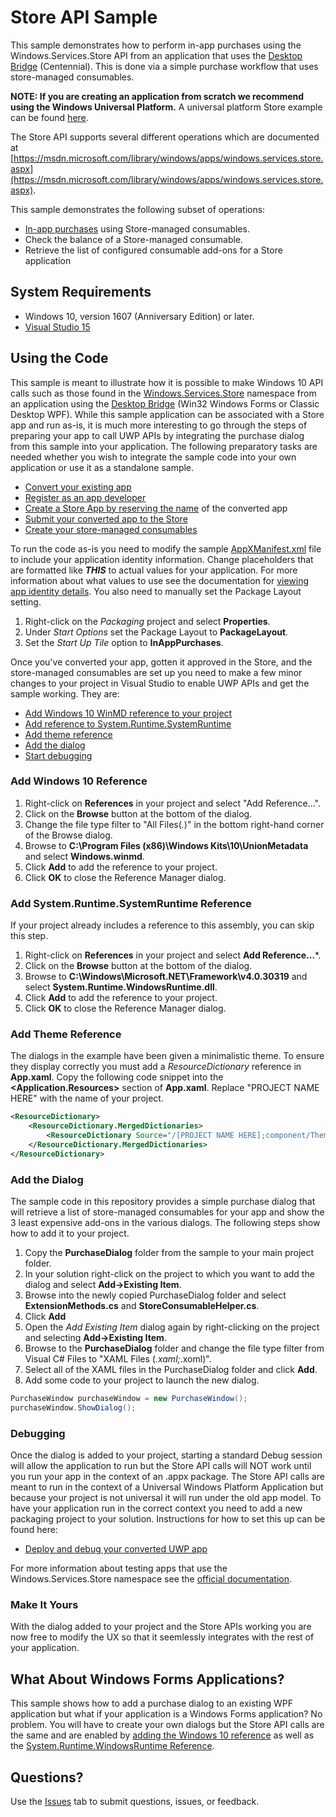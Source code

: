 # Store API Sample
This sample demonstrates how to perform in-app purchases using the Windows.Services.Store API from an application that uses the [Desktop Bridge](https://developer.microsoft.com/en-us/windows/bridges/desktop) (Centennial). This is done via a simple purchase workflow that uses store-managed consumables.

**NOTE: If you are creating an application from scratch we recommend using the Windows Universal Platform.** A universal platform Store example can be found [here](https://github.com/Microsoft/Windows-universal-samples/tree/master/Samples/Store).

The Store API supports several different operations which are documented at [https://msdn.microsoft.com/library/windows/apps/windows.services.store.aspx](https://msdn.microsoft.com/library/windows/apps/windows.services.store.aspx).

This sample demonstrates the following subset of operations:

  * [In-app purchases](https://msdn.microsoft.com/en-us/windows/uwp/monetize/in-app-purchases-and-trials) using Store-managed consumables.
  * Check the balance of a Store-managed consumable. 
  * Retrieve the list of configured consumable add-ons for a Store application

## System Requirements

  * Windows 10, version 1607 (Anniversary Edition) or later.
  * [Visual Studio 15](https://www.visualstudio.com/visual-studio-pre-release-downloads/)

## Using the Code
This sample is meant to illustrate how it is possible to make Windows 10 API calls such as those found in the [Windows.Services.Store](https://msdn.microsoft.com/library/windows/apps/windows.services.store.aspx) namespace from an application using the [Desktop Bridge](https://developer.microsoft.com/en-us/windows/bridges/desktop) (Win32 Windows Forms or Classic Desktop WPF). While this sample application can be associated with a Store app and run as-is, it is much more interesting to go through the steps of preparing your app to call UWP APIs by integrating the purchase dialog from this sample into your application. The following preparatory tasks are needed whether you wish to integrate the sample code into your own application or use it as a standalone sample.

  * [Convert your existing app](https://msdn.microsoft.com/windows/uwp/porting/desktop-to-uwp-root)
  * [Register as an app developer](https://developer.microsoft.com/store/register)
  * [Create a Store App by reserving the name](https://msdn.microsoft.com/en-us/windows/uwp/publish/create-your-app-by-reserving-a-name) of the converted app
  * [Submit your converted app to the Store](https://msdn.microsoft.com/windows/uwp/publish/app-submissions)
  * [Create your store-managed consumables](https://msdn.microsoft.com/windows/uwp/publish/add-on-submissions)

To run the code as-is you need to modify the sample [AppXManifest.xml](cs/Packaging/PackageLayout/AppXManifest.xml) file to include your application identity information. Change placeholders that are formatted like ***THIS*** to actual values for your application. For more information about what values to use see the documentation for [viewing app identity details](https://msdn.microsoft.com/en-us/windows/uwp/publish/view-app-identity-details). You also need to manually set the Package Layout setting.

  1. Right-click on the *Packaging* project and select **Properties**.
  2. Under *Start Options* set the Package Layout to **PackageLayout**.
  3. Set the *Start Up Tile* option to **InAppPurchases**.

Once you've converted your app, gotten it approved in the Store, and the store-managed consumables are set up you need to make a few minor changes to your project in Visual Studio to enable UWP APIs and get the sample working. They are:

  * [Add Windows 10 WinMD reference to your project](#add-windows-10-reference)
  * [Add reference to System.Runtime.SystemRuntime](#add-systemruntimesystemruntime-reference)
  * [Add theme reference](#add-theme-reference)
  * [Add the dialog](#add-the-dialog)
  * [Start debugging](#debugging)

### Add Windows 10 Reference
 
  1. Right-click on **References** in your project and select "Add Reference...".
  2. Click on the **Browse** button at the bottom of the dialog.
  3. Change the file type filter to "All Files(*.*)" in the bottom right-hand corner of the Browse dialog.
  4. Browse to **C:\Program Files (x86)\Windows Kits\10\UnionMetadata** and select **Windows.winmd**.
  5. Click **Add** to add the reference to your project.
  6. Click **OK** to close the Reference Manager dialog.

### Add System.Runtime.SystemRuntime Reference
If your project already includes a reference to this assembly, you can skip this step.

  1. Right-click on **References** in your project and select **Add Reference...***.
  2. Click on the **Browse** button at the bottom of the dialog.
  3. Browse to **C:\Windows\Microsoft.NET\Framework\v4.0.30319** and select **System.Runtime.WindowsRuntime.dll**.
  4. Click **Add** to add the reference to your project.
  5. Click **OK** to close the Reference Manager dialog.

### Add Theme Reference
The dialogs in the example have been given a minimalistic theme. To ensure they display correctly you must add a *ResourceDictionary* reference in **App.xaml**. Copy the following code snippet into the **<Application.Resources>** section of **App.xaml**. Replace "PROJECT NAME HERE" with the name of your project.

```xml
<ResourceDictionary>
	<ResourceDictionary.MergedDictionaries>
	    <ResourceDictionary Source="/[PROJECT NAME HERE];component/Theme.xaml"/>
	</ResourceDictionary.MergedDictionaries>
</ResourceDictionary>
``` 

### Add the Dialog
The sample code in this repository provides a simple purchase dialog that will retrieve a list of store-managed consumables for your app and show the 3 least expensive add-ons in the various dialogs. The following steps show how to add it to your project.

  1. Copy the **PurchaseDialog** folder from the sample to your main project folder.
  2. In your solution right-click on the project to which you want to add the dialog and select **Add->Existing Item**.
  3. Browse into the newly copied PurchaseDialog folder and select **ExtensionMethods.cs** and **StoreConsumableHelper.cs**.
  4. Click **Add**
  5. Open the *Add Existing Item* dialog again by right-clicking on the project and selecting **Add->Existing Item**.
  6. Browse to the **PurchaseDialog** folder and change the file type filter from Visual C# Files to "XAML Files (*.xaml;*.xoml)".
  7. Select all of the XAML files in the PurchaseDialog folder and click **Add**.
  8. Add some code to your project to launch the new dialog.

```cs
PurchaseWindow purchaseWindow = new PurchaseWindow();
purchaseWindow.ShowDialog();
```

### Debugging
Once the dialog is added to your project, starting a standard Debug session will allow the application to run but the Store API calls will NOT work until you run your app in the context of an .appx package. The Store API calls are meant to run in the context of a Universal Windows Platform Application but because your project is not universal it will run under the old app model. To have your application run in the correct context you need to add a new packaging project to your solution. Instructions for how to set this up can be found here:

  * [Deploy and debug your converted UWP app](https://msdn.microsoft.com/windows/uwp/porting/desktop-to-uwp-deploy-and-debug)

For more information about testing apps that use the Windows.Services.Store namespace see the [official documentation](https://msdn.microsoft.com/en-us/windows/uwp/monetize/in-app-purchases-and-trials?f=255&MSPPError=-2147217396#testing-apps-that-use-the-windows-services-store-namespace).

### Make It Yours
With the dialog added to your project and the Store APIs working you are now free to modify the UX so that it seemlessly integrates with the rest of your application. 

## What About Windows Forms Applications?
This sample shows how to add a purchase dialog to an existing WPF application but what if your application is a Windows Forms application? No problem. You will have to create your own dialogs but the Store API calls are the same and are enabled by [adding the Windows 10 reference](#add-windows-10-reference) as well as the [System.Runtime.WindowsRuntime Reference](#add-system.runtime.systemruntime-reference).

## Questions?
Use the [Issues](https://github.com/Microsoft/DesktopBridgeToUWP-Samples/issues) tab to submit questions, issues, or feedback.